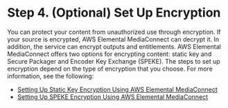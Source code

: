 # Step 4\. \(Optional\) Set Up Encryption<a name="setting-up-encryption"></a>

You can protect your content from unauthorized use through encryption\. If your source is encrypted, AWS Elemental MediaConnect can decrypt it\. In addition, the service can encrypt outputs and entitlements\. AWS Elemental MediaConnect offers two options for encrypting content: static key and Secure Packager and Encoder Key Exchange \(SPEKE\)\. The steps to set up encryption depend on the type of encryption that you choose\. For more information, see the following:
+ [Setting Up Static Key Encryption Using AWS Elemental MediaConnect](encryption-static-key-set-up.md)
+ [Setting Up SPEKE Encryption Using AWS Elemental MediaConnect](encryption-speke-set-up.md)